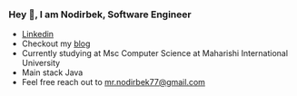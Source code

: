 ### Hey 👋, I am Nodirbek, Software Engineer

- [Linkedin](https://www.linkedin.com/in/nodirbekergashev/)
- Checkout my [blog](https://ergashevn.blogspot.com/)
- Currently studying at Msc Computer Science at Maharishi International University
- Main stack Java
- Feel free reach out to mr.nodirbek77@gmail.com
